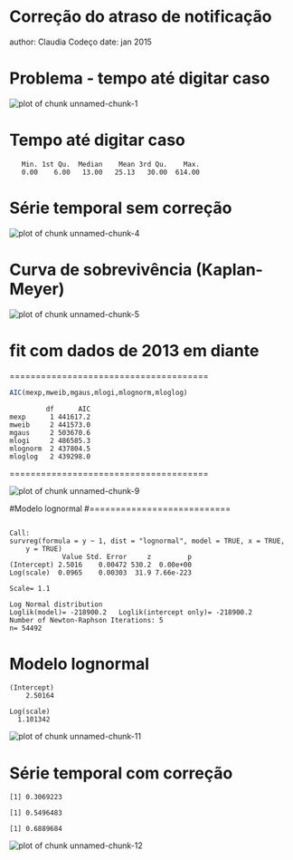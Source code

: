 Correção do atraso de notificação
========================================================
author: Claudia Codeço
date: jan 2015

Problema - tempo até digitar caso
========================================================

![plot of chunk unnamed-chunk-1](atrasonotif-figure/unnamed-chunk-1-1.png) 



Tempo até digitar caso
==================

```
   Min. 1st Qu.  Median    Mean 3rd Qu.    Max. 
   0.00    6.00   13.00   25.13   30.00  614.00 
```



Série temporal sem correção
========================================================
![plot of chunk unnamed-chunk-4](atrasonotif-figure/unnamed-chunk-4-1.png) 


Curva de sobrevivência (Kaplan-Meyer)
==============================

![plot of chunk unnamed-chunk-5](atrasonotif-figure/unnamed-chunk-5-1.png) 

 fit com dados de 2013 em diante
=============================



======================================

```r
AIC(mexp,mweib,mgaus,mlogi,mlognorm,mloglog)
```

```
         df      AIC
mexp      1 441617.2
mweib     2 441573.0
mgaus     2 503670.6
mlogi     2 486585.3
mlognorm  2 437804.5
mloglog   2 439298.0
```

======================================


![plot of chunk unnamed-chunk-9](atrasonotif-figure/unnamed-chunk-9-1.png) 

#Modelo lognormal
#===========================

```

Call:
survreg(formula = y ~ 1, dist = "lognormal", model = TRUE, x = TRUE, 
    y = TRUE)
             Value Std. Error     z         p
(Intercept) 2.5016    0.00472 530.2  0.00e+00
Log(scale)  0.0965    0.00303  31.9 7.66e-223

Scale= 1.1 

Log Normal distribution
Loglik(model)= -218900.2   Loglik(intercept only)= -218900.2
Number of Newton-Raphson Iterations: 5 
n= 54492 
```

Modelo lognormal
=============================

```
(Intercept) 
    2.50164 
```

```
Log(scale) 
  1.101342 
```

![plot of chunk unnamed-chunk-11](atrasonotif-figure/unnamed-chunk-11-1.png) 


Série temporal com correção
===========================


```
[1] 0.3069223
```

```
[1] 0.5496483
```

```
[1] 0.6889684
```

![plot of chunk unnamed-chunk-12](atrasonotif-figure/unnamed-chunk-12-1.png) 

